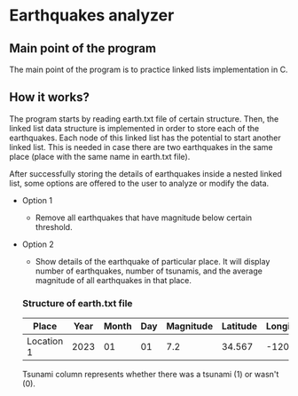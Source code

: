 # Earthquakes analyzer
## Main point of the program
The main point of the program is to practice linked lists implementation in C.
## How it works?
The program starts by reading earth.txt file of certain structure. Then, the linked list data structure is implemented in order to store each of the earthquakes. Each node of this linked list has the potential to start another linked list. This is needed in case there are two earthquakes in the same place (place with the same name in earth.txt file).

After successfully storing the details of earthquakes inside a nested linked list, some options are offered to the user to analyze or modify the data.
- Option 1
  - Remove all earthquakes that have magnitude below certain threshold.
- Option 2
  - Show details of the earthquake of particular place. It will display number of earthquakes, number of tsunamis, and the average magnitude of all earthquakes in that place.

  ### Structure of earth.txt file
  | Place      | Year | Month | Day | Magnitude | Latitude | Longitude | Tsunami |
  |------------|------|-------|-----|-----------|----------|-----------|---------|
  | Location 1 | 2023 | 01    | 01  | 7.2       | 34.567   | -120.789  | 1       |

  Tsunami column represents whether there was a tsunami (1) or wasn't (0).

